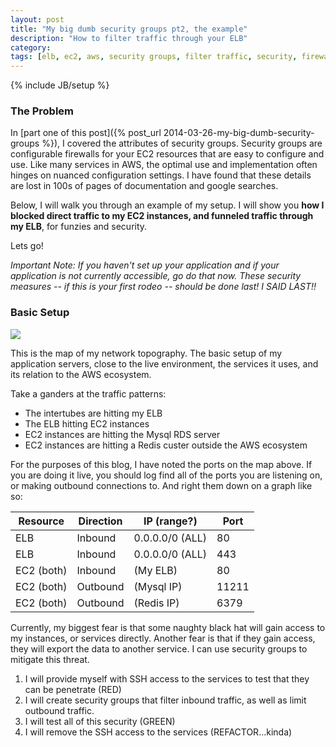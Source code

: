 ```yaml
---
layout: post
title: "My big dumb security groups pt2, the example"
description: "How to filter traffic through your ELB"
category: 
tags: [elb, ec2, aws, security groups, filter traffic, security, firewall]
---
```

{% include JB/setup %}

### The Problem ###

In [part one of this post]({% post_url 2014-03-26-my-big-dumb-security-groups %}), 
I covered the attributes of security groups. Security groups are configurable
firewalls for your EC2 resources that are easy to configure and use. 
Like many services in AWS, the optimal use and implementation  often
hinges on nuanced configuration settings. I have found that these  details are
lost in 100s of pages of documentation and google searches.

Below, I will walk you through an example of my setup. I will show you __how I
blocked direct traffic to my EC2 instances, and funneled traffic through my ELB__,
for funzies and security.

Lets go!

_Important Note: If you haven't set up your application and if your application
is not currently accessible, go do that now. These security measures -- if this
is your first rodeo -- should be done last!  I SAID LAST!!_

### Basic Setup ###

<img 
src="https://docs.google.com/drawings/d/1ab8DDSJKRkigdeCZfalgZXATAjyxGYq7q37Un99q42E/pub?w=960&amp;h=450"
/>

This is the map of my network topography.  The basic setup of my application
servers, close to the live environment, the services it uses, and its
relation to the AWS ecosystem.

Take a ganders at the traffic patterns:
 - The intertubes are hitting my ELB  
 - The ELB hitting EC2 instances
 - EC2 instances are hitting the Mysql RDS server
 - EC2 instances are hitting a Redis custer outside the AWS ecosystem

For the purposes of this blog, I have noted the ports on the map above. If you
are doing it live, you should log find all of the ports you are listening on, or
making outbound connections to.  And right them down on a graph like so:

| Resource | Direction | IP (range?) | Port | 
| -------- | --------- | ----------- | ---- |
| ELB | Inbound | 0.0.0.0/0 (ALL) | 80 |
| ELB | Inbound | 0.0.0.0/0 (ALL) | 443 |
| EC2 (both) | Inbound | (My ELB) | 80 |
| EC2 (both) | Outbound | (Mysql IP) | 11211 |
| EC2 (both) | Outbound | (Redis IP) | 6379 |

Currently, my biggest fear is that some naughty black hat will gain access to my
instances, or services directly. Another fear is that if they gain access, they
will export the data to another service.  I can use security groups to mitigate
this threat.  

1. I will provide myself with SSH access to the services to test that they can
be penetrate (RED)
2. I will create security groups that filter inbound traffic, as well as limit
outbound traffic.
3. I will test all of this security  (GREEN)
4. I will remove the SSH access to the services (REFACTOR...kinda)
